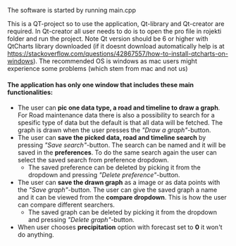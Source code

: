 The software is started by running main.cpp

This is a QT-project so to use the application, Qt-library and Qt-creator are required. In Qt-creator all user needs to do is to open the pro file in rojekti folder and run the project. Note Qt version should be 6 or higher with QtCharts library downloaded (if it doesnt download automatically help is at https://stackoverflow.com/questions/42867557/how-to-install-qtcharts-on-windows). The recommended OS is windows as mac users might experience some problems (which stem from mac and not us)


#### The application has only one window that includes these main functionalities: <br />
- The user can **pic one data type, a road and timeline to draw a graph**. For Road maintenance data there is also a possibility to search for a spesific type of data but the default is that all data will be fetched. The graph is drawn when the user presses the *"Draw a graph"*-button.
- The user can **save the picked data, road and timeline search** by pressing *"Save search"*-button. The search can be named and it will be saved in the **preferences**. To do the same search again the user can select the saved search from preference dropdown.
  - The saved preference can be deleted by picking it from the dropdown and pressing *"Delete preference"*-button.
- The user can **save the drawn graph** as a image or as data points with the *"Save graph"*-button. The user can give the saved graph a name and it can be viewed from the **compare dropdown**. This is how the user can compare different searchers.
  - The saved graph can be deleted by picking it from the dropdown and pressing *"Delete graph"*-button.
- When user chooses **precipitation** option with forecast set to **0** it won't do anything.
